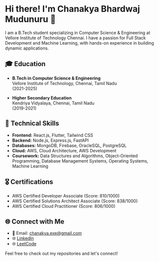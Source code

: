 # Hi there! I'm Chanakya Bhardwaj Mudunuru 👋

I am a B.Tech student specializing in Computer Science & Engineering at Vellore Institute of Technology Chennai. I have a passion for Full Stack Development and Machine Learning, with hands-on experience in building dynamic applications.

## 🎓 Education
- **B.Tech in Computer Science & Engineering**  
  Vellore Institute of Technology, Chennai, Tamil Nadu  
  (2021-2025)

- **Higher Secondary Education**  
  Kendriya Vidyalaya, Chennai, Tamil Nadu  
  (2019-2021)

## 🔧 Technical Skills
- **Frontend:** React.js, Flutter, Tailwind CSS
- **Backend:** Node.js, Express.js, FastAPI
- **Databases:** MongoDB, Firebase, OracleSQL, PostgreSQL
- **Cloud:** AWS, Cloud Architecture, AWS Development
- **Coursework:** Data Structures and Algorithms, Object-Oriented Programming, Database Management Systems, Operating Systems, Machine Learning

## 🎖️ Certifications
- AWS Certified Developer Associate (Score: 810/1000)
- AWS Certified Solutions Architect Associate (Score: 838/1000)
- AWS Certified Cloud Practitioner (Score: 806/1000)

## 🌐 Connect with Me
- 📧 Email: [chanakya.exe@gmail.com](mailto:chanakya.exe@gmail.com)
- 🌐 [LinkedIn]((https://www.linkedin.com/in/chanakya-bhardwaj-m-4953b4232/))
- 🌐 [LeetCode]((https://leetcode.com/u/chanakya-ex3/))

Feel free to check out my repositories and let's connect!
